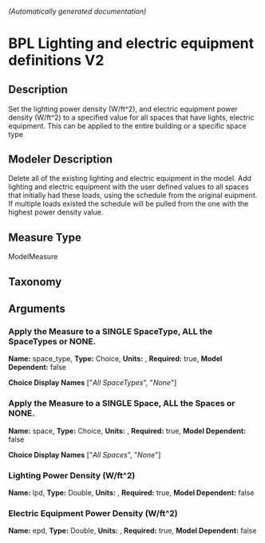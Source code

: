 

###### (Automatically generated documentation)

# BPL Lighting and electric equipment definitions V2

## Description
Set the lighting power density (W/ft^2), and electric equipment power density (W/ft^2) to a specified value for all spaces that have lights, electric equipment. This can be applied to the entire building or a specific space type

## Modeler Description
Delete all of the existing lighting and electric equipment in the model. Add lighting and electric equipment with the user defined values to all spaces that initially had these loads, using the schedule from the original euipment. If multiple loads existed the schedule will be pulled from the one with the highest power density value.

## Measure Type
ModelMeasure

## Taxonomy


## Arguments


### Apply the Measure to a SINGLE SpaceType, ALL the SpaceTypes or NONE.

**Name:** space_type,
**Type:** Choice,
**Units:** ,
**Required:** true,
**Model Dependent:** false

**Choice Display Names** ["*All SpaceTypes*", "*None*"]


### Apply the Measure to a SINGLE Space, ALL the Spaces or NONE.

**Name:** space,
**Type:** Choice,
**Units:** ,
**Required:** true,
**Model Dependent:** false

**Choice Display Names** ["*All Spaces*", "*None*"]


### Lighting Power Density (W/ft^2)

**Name:** lpd,
**Type:** Double,
**Units:** ,
**Required:** true,
**Model Dependent:** false


### Electric Equipment Power Density (W/ft^2)

**Name:** epd,
**Type:** Double,
**Units:** ,
**Required:** true,
**Model Dependent:** false






